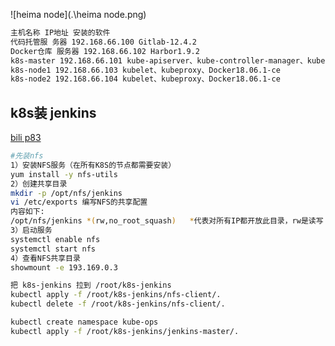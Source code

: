 



![heima node](.\heima node.png)

```sh
主机名称 IP地址 安装的软件 
代码托管服 务器 192.168.66.100 Gitlab-12.4.2 
Docker仓库 服务器 192.168.66.102 Harbor1.9.2 
k8s-master 192.168.66.101 kube-apiserver、kube-controller-manager、kubescheduler、docker、etcd、calico，NFS 
k8s-node1 192.168.66.103 kubelet、kubeproxy、Docker18.06.1-ce 
k8s-node2 192.168.66.104 kubelet、kubeproxy、Docker18.06.1-ce
```





## k8s装 jenkins

[bili p83](https://www.bilibili.com/video/BV1kJ411p7mV?p=83&vd_source=ca1d80d51233e3cf364a2104dcf1b743)	

```sh
#先装nfs
1）安装NFS服务（在所有K8S的节点都需要安装）
yum install -y nfs-utils
2）创建共享目录
mkdir -p /opt/nfs/jenkins
vi /etc/exports 编写NFS的共享配置
内容如下:
/opt/nfs/jenkins *(rw,no_root_squash) 	*代表对所有IP都开放此目录，rw是读写
3）启动服务
systemctl enable nfs 
systemctl start nfs 
4）查看NFS共享目录
showmount -e 193.169.0.3

把 k8s-jenkins 拉到 /root/k8s-jenkins
kubectl apply -f /root/k8s-jenkins/nfs-client/.
kubectl delete -f /root/k8s-jenkins/nfs-client/.

kubectl create namespace kube-ops
kubectl apply -f /root/k8s-jenkins/jenkins-master/.









```


























